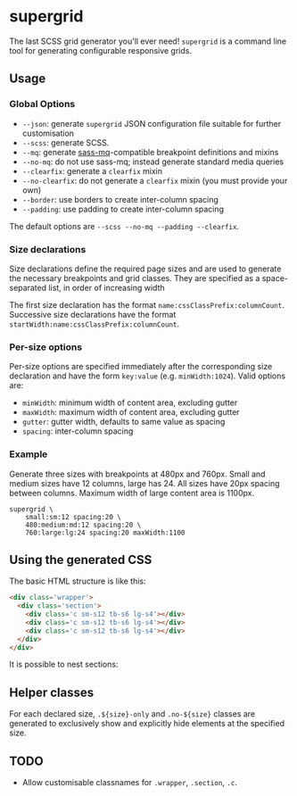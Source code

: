 # supergrid

The last SCSS grid generator you'll ever need! `supergrid` is a command line tool for generating configurable responsive grids.

## Usage

### Global Options

  * `--json`: generate `supergrid` JSON configuration file suitable for further customisation
  * `--scss`: generate SCSS.
  * `--mq`: generate [sass-mq](https://github.com/sass-mq/sass-mq)-compatible breakpoint definitions and mixins
  * `--no-mq`: do not use sass-mq; instead generate standard media queries
  * `--clearfix`: generate a `clearfix` mixin
  * `--no-clearfix`: do not generate a `clearfix` mixin (you must provide your own)
  * `--border`: use borders to create inter-column spacing
  * `--padding`: use padding to create inter-column spacing

The default options are `--scss --no-mq --padding --clearfix`.

### Size declarations

Size declarations define the required page sizes and are used to generate the necessary breakpoints and grid classes. They are specified as a space-separated list, in order of increasing width

The first size declaration has the format `name:cssClassPrefix:columnCount`. Successive size declarations have the format `startWidth:name:cssClassPrefix:columnCount`.

### Per-size options

Per-size options are specified immediately after the corresponding size declaration and have the form `key:value` (e.g. `minWidth:1024`). Valid options are:

  * `minWidth`: minimum width of content area, excluding gutter
  * `maxWidth`: maximum width of content area, excluding gutter
  * `gutter`: gutter width, defaults to same value as spacing
  * `spacing`: inter-column spacing

### Example

Generate three sizes with breakpoints at 480px and 760px. Small and medium sizes have 12 columns, large has 24. All sizes have 20px spacing between columns. Maximum width of large content area is 1100px.

	supergrid \
		small:sm:12 spacing:20 \
		480:medium:md:12 spacing:20 \
		760:large:lg:24 spacing:20 maxWidth:1100

## Using the generated CSS

The basic HTML structure is like this:

```html
<div class='wrapper'>
  <div class='section'>
  	<div class='c sm-s12 tb-s6 lg-s4'></div>
  	<div class='c sm-s12 tb-s6 lg-s4'></div>
    <div class='c sm-s12 tb-s6 lg-s4'></div>
  </div>
</div>
```

It is possible to nest sections:

<div class='wrapper'>
  <div class='section'>
  	<div class='c lg-s6'></div>
  	<div class='c lg-s6'>
  	  <div class='section'>
  	  	<div class='c lg-s4'></div>
  	  	<div class='c lg-s4'></div>
  	  	<div class='c lg-s4'></div>
  	  </div>
  	</div>
  </div>
</div>

## Helper classes

For each declared size, `.${size}-only` and `.no-${size}` classes are generated to exclusively show and explicitly hide elements at the specified size.

## TODO

  * Allow customisable classnames for `.wrapper`, `.section`, `.c`.
